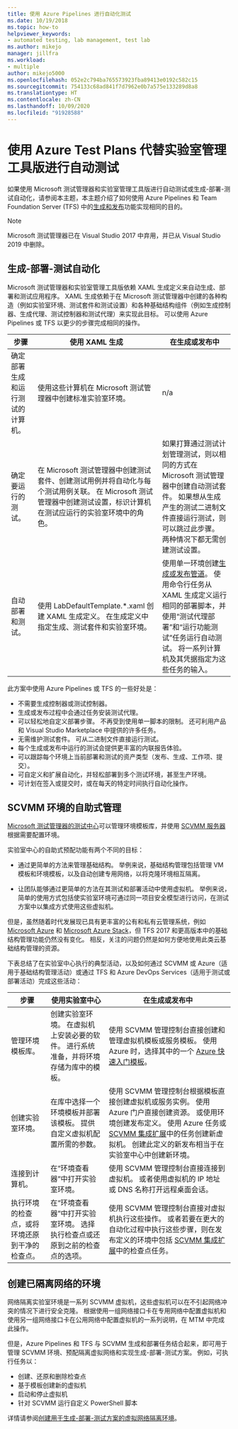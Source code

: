 ```yaml
---
title: 使用 Azure Pipelines 进行自动化测试
ms.date: 10/19/2018
ms.topic: how-to
helpviewer_keywords:
- automated testing, lab management, test lab
ms.author: mikejo
manager: jillfra
ms.workload:
- multiple
author: mikejo5000
ms.openlocfilehash: 052e2c794ba765573923fba89413e0192c582c15
ms.sourcegitcommit: 754133c68ad841f7d7962e0b7a575e133289d8a8
ms.translationtype: HT
ms.contentlocale: zh-CN
ms.lasthandoff: 10/09/2020
ms.locfileid: "91928588"
---
```

# <a name="use-azure-test-plans-instead-of-lab-management-for-automated-testing"></a>使用 Azure Test Plans 代替实验室管理工具版进行自动测试

如果使用 Microsoft 测试管理器和实验室管理工具版进行自动测试或生成-部署-测试自动化，请参阅本主题，本主题介绍了如何使用 Azure Pipelines 和 Team Foundation Server (TFS) 中的[生成和发布](/azure/devops/pipelines/index?view=vsts&preserve-view=true)功能实现相同的目的。

> [!NOTE]
> Microsoft 测试管理器已在 Visual Studio 2017 中弃用，并已从 Visual Studio 2019 中删除。

## <a name="build-deploy-test-automation"></a>生成-部署-测试自动化

Microsoft 测试管理器和实验室管理工具版依赖 XAML 生成定义来自动生成、部署和测试应用程序。 XAML 生成依赖于在 Microsoft 测试管理器中创建的各种构造（例如实验室环境、测试套件和测试设置）和各种基础结构组件（例如生成控制器、生成代理、测试控制器和测试代理）来实现此目标。 可以使用 Azure Pipelines 或 TFS 以更少的步骤完成相同的操作。

| 步骤 | 使用 XAML 生成 | 在生成或发布中 |
|-------|----------------------|-----------------|
| 确定部署生成和运行测试的计算机。 | 使用这些计算机在 Microsoft 测试管理器中创建标准实验室环境。 | n/a |
| 确定要运行的测试。 | 在 Microsoft 测试管理器中创建测试套件、创建测试用例并将自动化与每个测试用例关联。 在 Microsoft 测试管理器中创建测试设置，标识计算机在测试应运行的实验室环境中的角色。 | 如果打算通过测试计划管理测试，则以相同的方式在 Microsoft 测试管理器中创建自动测试套件。 如果想从生成产生的测试二进制文件直接运行测试，则可以跳过此步骤。 两种情况下都无需创建测试设置。 |
| 自动部署和测试。 | 使用 LabDefaultTemplate.*.xaml 创建 XAML 生成定义。 在生成定义中指定生成、测试套件和实验室环境。 | 使用单一环境创建[生成或发布管道](/azure/devops/pipelines/index?view=vsts&preserve-view=true)。 使用命令行任务从 XAML 生成定义运行相同的部署脚本，并使用“测试代理部署”和“运行功能测试”任务运行自动测试。 将一系列计算机及其凭据指定为这些任务的输入。 |

此方案中使用 Azure Pipelines 或 TFS 的一些好处是：

* 不需要生成控制器或测试控制器。
* 生成或发布过程中会通过任务安装测试代理。
* 可以轻松地自定义部署步骤。 不再受到使用单一脚本的限制。 还可利用产品和 Visual Studio Marketplace 中提供的许多任务。
* 无需维护测试套件。 可从二进制文件直接运行测试。
* 每个生成或发布中运行的测试会提供更丰富的内联报告体验。
* 可以跟踪每个环境上当前部署和测试的资产类型（发布、生成、工作项、提交）。
* 可自定义和扩展自动化，并轻松部署到多个测试环境，甚至生产环境。
* 可计划在签入或提交时，或在每天的特定时间执行自动化操作。

## <a name="self-service-management-of-scvmm-environments"></a>SCVMM 环境的自助式管理

[Microsoft 测试管理器的测试中心](/azure/devops/test/mtm/guidance-mtm-usage?view=vsts&preserve-view=true)可以管理环境模板库，并使用 [SCVMM 服务器](/system-center/vmm/overview?view=sc-vmm-1801&preserve-view=true)根据需要配置环境。

实验室中心的自助式预配功能有两个不同的目标：

* 通过更简单的方法来管理基础结构。 举例来说，基础结构管理包括管理 VM 模板和环境模板，以及自动创建专用网络，以将克隆环境相互隔离。

* 让团队能够通过更简单的方法在其测试和部署活动中使用虚拟机。 举例来说，简单的使用方式包括使实验室环境可通过同一项目安全模型进行访问，在测试方案中以集成方式使用这些虚拟机。

但是，虽然随着时代发展现已具有更丰富的公有和私有云管理系统，例如 [Microsoft Azure](https://azure.microsoft.com/) 和 [Microsoft Azure Stack](https://azure.microsoft.com/overview/azure-stack/)，但 TFS 2017 和更高版本中的基础结构管理功能仍然没有变化。 相反，关注的问题仍然是如何方便地使用此类云基础结构管理的资源。

下表总结了在实验室中心执行的典型活动，以及如何通过 SCVMM 或 Azure（适用于基础结构管理活动）或通过 TFS 和 Azure DevOps Services（适用于测试或部署活动）完成这些活动：

| 步骤 | 使用实验室中心 | 在生成或发布中 |
|-------|-----------------|-----------------------|
| 管理环境模板库。 | 创建实验室环境。 在虚拟机上安装必要的软件。 进行系统准备，并将环境存储为库中的模板。 | 使用 SCVMM 管理控制台直接创建和管理虚拟机模板或服务模板。 使用 Azure 时，选择其中的一个 [Azure 快速入门模板](https://azure.microsoft.com/resources/templates/)。 |
| 创建实验室环境。 | 在库中选择一个环境模板并部署该模板。 提供自定义虚拟机配置所需的参数。 | 使用 SCVMM 管理控制台根据模板直接创建虚拟机或服务实例。 使用 Azure 门户直接创建资源。 或使用环境创建发布定义。 使用 Azure 任务或 [SCVMM 集成扩展](https://marketplace.visualstudio.com/items?itemname=ms-vscs-rm.scvmmapp)中的任务创建新虚拟机。 创建此定义的新发布相当于在实验室中心中创建新环境。 |
| 连接到计算机。 | 在“环境查看器”中打开实验室环境。 | 使用 SCVMM 管理控制台直接连接到虚拟机。 或者使用虚拟机的 IP 地址或 DNS 名称打开远程桌面会话。 |
| 执行环境的检查点，或将环境还原到干净的检查点。 | 在“环境查看器”中打开实验室环境。 选择执行检查点或还原到之前的检查点的选项。 | 使用 SCVMM 管理控制台直接对虚拟机执行这些操作。 或者若要在更大的自动化过程中执行这些步骤，则在发布定义的环境中包括 [SCVMM 集成扩展](https://marketplace.visualstudio.com/items?itemname=ms-vscs-rm.scvmmapp)中的检查点任务。 |

## <a name="create-network-isolated-environments"></a>创建已隔离网络的环境

网络隔离实验室环境是一系列 SCVMM 虚拟机，这些虚拟机可以在不引起网络冲突的情况下进行安全克隆。 根据使用一组网络接口卡在专用网络中配置虚拟机和使用另一组网络接口卡在公用网络中配置虚拟机的一系列说明，在 MTM 中完成此操作。

但是，Azure Pipelines 和 TFS 与 SCVMM 生成和部署任务结合起来，即可用于管理 SCVMM 环境、预配隔离虚拟网络和实现生成-部署-测试方案。 例如，可执行任务以：

* 创建、还原和删除检查点
* 基于模板创建新的虚拟机
* 启动和停止虚拟机
* 针对 SCVMM 运行自定义 PowerShell 脚本

详情请参阅[创建用于生成-部署-测试方案的虚拟网络隔离环境](/azure/devops/pipelines/targets/create-virtual-network?view=vsts&preserve-view=true)。

